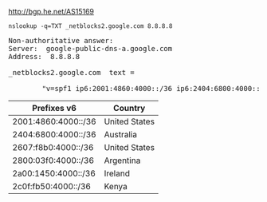 http://bgp.he.net/AS15169

`nslookup -q=TXT _netblocks2.google.com 8.8.8.8`

<pre>Non-authoritative answer:
Server:  google-public-dns-a.google.com
Address:  8.8.8.8

_netblocks2.google.com  text =

        "v=spf1 ip6:2001:4860:4000::/36 ip6:2404:6800:4000::/36 ip6:2607:f8b0:4000::/36 ip6:2800:3f0:4000::/36 ip6:2a00:1450:4000::/36 ip6:2c0f:fb50:4000::/36 ~all"
</pre>


|Prefixes v6| Country|
|---|---|
|2001:4860:4000::/36|United States|
|2404:6800:4000::/36|Australia|
|2607:f8b0:4000::/36|United States|
|2800:03f0:4000::/36|Argentina|
|2a00:1450:4000::/36|Ireland|
|2c0f:fb50:4000::/36|Kenya|